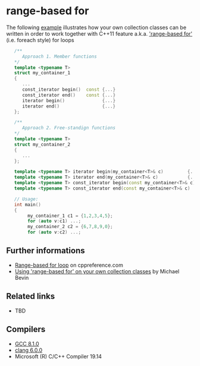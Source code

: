 # range-based for
The following [example](https://github.com/nikolaAV/Modern-Cpp/blob/master/range-based-for/my_own_collection.cpp) illustrates how your own collection classes can be written in order to work together with C++11 feature a.k.a. ['range-based for'](http://en.cppreference.com/w/cpp/language/range-for) (i.e. foreach style) for loops
```cpp
   /**
      Approach 1. Member functions
   */
   template <typename T>
   struct my_container_1
   {
      ...
      const_iterator begin()  const {...}
      const_iterator end()    const {...}
      iterator begin()              {...}
      iterator end()                {...}
   };

   /**
      Approach 2. Free-standign functions
   */
   template <typename T>
   struct my_container_2
   {
      ...
   };

   template <typename T> iterator begin(my_container<T>& c)         {...}
   template <typename T> iterator end(my_container<T>& c)           {... }
   template <typename T> const_iterator begin(const my_container<T>& c)   {...}
   template <typename T> const_iterator end(const my_container<T>& c)     {...}

   // Usage:
   int main()
   {
        my_container_1 c1 = {1,2,3,4,5};
        for (auto v:c1) ...;
        my_container_2 c2 = {6,7,8,9,0};
        for (auto v:c2) ...;
```

## Further informations
* [Range-based for loop](http://en.cppreference.com/w/cpp/language/range-for) on cppreference.com
* [Using 'range-based for' on your own collection classes](https://mbevin.wordpress.com/2012/11/14/range-based-for/) by Michael Bevin

## Related links
* TBD

## Compilers
* [GCC 8.1.0](https://wandbox.org/)
* [clang 6.0.0](https://wandbox.org/)
* Microsoft (R) C/C++ Compiler 19.14 

